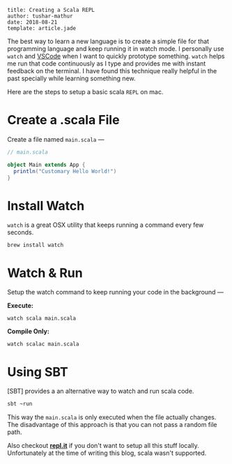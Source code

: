 ```metadata
title: Creating a Scala REPL
author: tushar-mathur
date: 2018-08-21
template: article.jade
```

The best way to learn a new language is to create a simple file for that programming language and keep running it in watch mode. I personally use `watch` and [VSCode] when I want to quickly prototype something. `watch` helps me run that code continuously as I type and provides me with instant feedback on the terminal. I have found this technique really helpful in the past specially while learning something new.

[vscode]: https://code.visualstudio.com/

Here are the steps to setup a basic scala `REPL` on mac.

# Create a .scala File

Create a file named `main.scala` —

```scala
// main.scala

object Main extends App {
  println("Customary Hello World!")
}
```

# Install Watch

`watch` is a great OSX utility that keeps running a command every few seconds.

```
brew install watch
```

# Watch & Run

Setup the watch command to keep running your code in the background —

**Execute:**

```
watch scala main.scala
```

**Compile Only:**

```
watch scalac main.scala
```

# Using SBT

[SBT] provides a an alternative way to watch and run scala code.

```bash
sbt ~run
```

This way the `main.scala` is only executed when the file actually changes. The disadvantage of this approach is that you can not pass a random file path.

Also checkout **[repl.it]** if you don't want to setup all this stuff locally. Unfortunately at the time of writing this blog, scala wasn't supported.

[repl.it]: https://repl.it/
